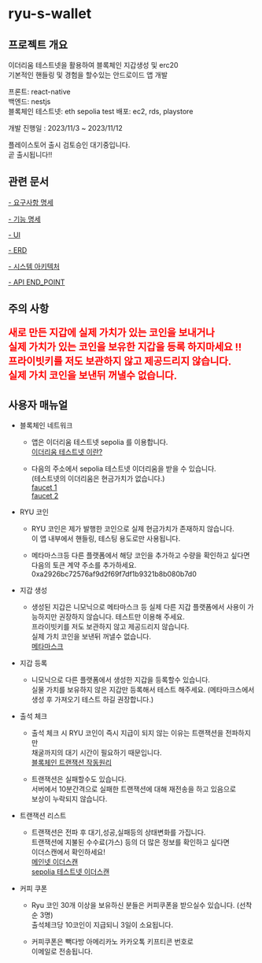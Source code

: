 # ryu-s-wallet

## 프로젝트 개요

이더리움 테스트넷을 활용하여 블록체인 지갑생성 및 erc20  
기본적인 핸들링 및 경험을 할수있는 안드로이드 앱 개발

프론트: react-native  
백엔드: nestjs  
블록체인 테스트넷: eth sepolia test
배포: ec2, rds, playstore

개발 진행일 : 2023/11/3 ~ 2023/11/12

플레이스토어 출시 검토승인 대기중입니다.  
곧 출시됩니다!!

## 관련 문서

[ - 요구사항 명세](./document//Requirements.md)

[ - 기능 명세](./document//Function.md)

[ - UI](./document/UI.pdf)

[ - ERD](./document//erd.png)

[ - 시스템 아키텍처](./document/system-architecture.png)

[ - API END_POINT](./document/Api.md)

## 주의 사항

<p style='color:red; font-size:20px; font-weight: bold;'>
    새로 만든 지갑에 실제 가치가 있는 코인을 보내거나<br>
    실제 가치가 있는 코인을 보유한 지갑을 등록 하지마세요 !!<br>
    프라이빗키를 저도 보관하지 않고 제공드리지 않습니다.<br>
    실제 가치 코인을 보낸뒤 꺼낼수 없습니다.
  </p>

## 사용자 매뉴얼

- 블록체인 네트워크

  - 앱은 이더리움 테스트넷 sepolia 를 이용합니다.  
    [이더리움 테스트넷 이란?](https://ethereum.org/en/developers/docs/networks/#ethereum-testnets)

  - 다음의 주소에서 sepolia 테스트넷 이더리움을 받을 수 있습니다.  
    (테스트넷의 이더리움은 현금가치가 없습니다.)  
    [faucet 1](https://www.infura.io/faucet/sepolia)  
    [faucet 2](https://sepoliafaucet.com/)

- RYU 코인

  - RYU 코인은 제가 발행한 코인으로 실제 현금가치가 존재하지 않습니다.  
    이 앱 내부에서 핸들링, 테스팅 용도로만 사용됩니다.

  - 메타마스크등 다른 플랫폼에서 해당 코인을 추가하고 수량을 확인하고 싶다면  
    다음의 토큰 계약 주소를 추가하세요.  
    0xa2926bc72576af9d2f69f7df1b9321b8b080b7d0

- 지갑 생성

  - 생성된 지갑은 니모닉으로 메타마스크 등 실제 다른 지갑 플랫폼에서 사용이 가능하지만 권장하지 않습니다. 테스트만 이용해 주세요.  
    프라이빗키를 저도 보관하지 않고 제공드리지 않습니다.<br>
    실제 가치 코인을 보낸뒤 꺼낼수 없습니다.  
     [메타마스크](https://metamask.io/)

- 지갑 등록

  - 니모닉으로 다른 플랫폼에서 생성한 지갑을 등록할수 있습니다.  
    실물 가치를 보유하지 않은 지갑만 등록해서 테스트 해주세요.
    (메타마크스에서 생성 후 가져오기 테스트 하길 권장합니다.)

- 출석 체크

  - 출석 체크 시 RYU 코인이 즉시 지급이 되지 않는 이유는 트랜잭션을 전파하지만  
    채굴까지의 대기 시간이 필요하기 때문입니다.  
    [블록체인 트랜잭션 작동원리](https://upbitcare.com/academy/education/blockchain/198)

  - 트랜잭션은 실패할수도 있습니다.  
    서버에서 10분간격으로 실패한 트랜잭션에 대해 재전송을 하고 있음으로  
    보상이 누락되지 않습니다.

- 트랜잭션 리스트

  - 트랜잭션은 전파 후 대기,성공,실패등의 상태변화를 가집니다.  
    트랜잭션에 지불된 수수료(가스) 등의 더 많은 정보를 확인하고 싶다면  
    이더스캔에서 확인하세요!  
    [메인넷 이더스캔](https://etherscan.io/)  
    [sepolia 테스트넷 이더스캔](https://sepolia.etherscan.io/)

- 커피 쿠폰

  - Ryu 코인 30개 이상을 보유하신 분들은 커피쿠폰을 받으실수 있습니다. (선착순 3명)  
    출석체크당 10코인이 지급되니 3일이 소요됩니다.

  - 커피쿠폰은 빽다방 아메리카노 카카오톡 키프티콘 번호로  
    이메일로 전송됩니다.
